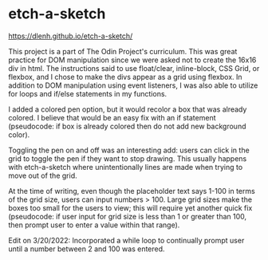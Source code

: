 # etch-a-sketch

<https://dlenh.github.io/etch-a-sketch/>

This project is a part of The Odin Project's curriculum. This was great practice for DOM manipulation since we were asked not to create the 16x16 div in html. The instructions said to use float/clear, inline-block, CSS Grid, or flexbox, and I chose to make the divs appear as a grid using flexbox. In addition to DOM manipulation using event listeners, I was also able to utilize for loops and if/else statements in my functions. 

I added a colored pen option, but it would recolor a box that was already colored. I believe that would be an easy fix with an if statement (pseudocode: if box is already colored then do not add new background color). 

Toggling the pen on and off was an interesting add: users can click in the grid to toggle the pen if they want to stop drawing. This usually happens with etch-a-sketch where unintentionally lines are made when trying to move out of the grid. 

At the time of writing, even though the placeholder text says 1-100 in terms of the grid size, users can input numbers > 100. Large grid sizes make the boxes too small for the users to view; this will require yet another quick fix (pseudocode: if user input for grid size is less than 1 or greater than 100, then prompt user to enter a value within that range).

Edit on 3/20/2022: Incorporated a while loop to continually prompt user until a number between 2 and 100 was entered.
